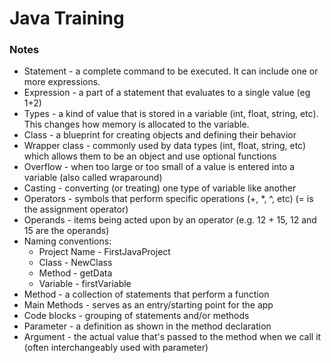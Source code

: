 # Java Training

### Notes
* Statement - a complete command to be executed. It can include one or more expressions.
* Expression - a part of a statement that evaluates to a single value (eg 1+2)
* Types - a kind of value that is stored in a variable (int, float, string, etc). This changes how memory is allocated to the variable.
* Class - a blueprint for creating objects and defining their behavior
* Wrapper class - commonly used by data types (int, float, string, etc) which allows them to be an object and use optional functions
* Overflow - when too large or too small of a value is entered into a variable (also called wraparound)
* Casting - converting (or treating) one type of variable like another
* Operators - symbols that perform specific operations (+, *, ^, etc) (= is the assignment operator)
* Operands - items being acted upon by an operator (e.g. 12 + 15, 12 and 15 are the operands)
* Naming conventions:
    * Project Name - FirstJavaProject
    * Class - NewClass
    * Method - getData
    * Variable - firstVariable
* Method - a collection of statements that perform a function
* Main Methods - serves as an entry/starting point for the app
* Code blocks - grouping of statements and/or methods
* Parameter - a definition as shown in the method declaration
* Argument - the actual value that's passed to the method when we call it (often interchangeably used with parameter)